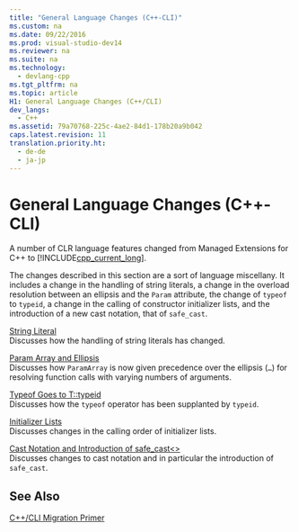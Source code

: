 ```yaml
---
title: "General Language Changes (C++-CLI)"
ms.custom: na
ms.date: 09/22/2016
ms.prod: visual-studio-dev14
ms.reviewer: na
ms.suite: na
ms.technology: 
  - devlang-cpp
ms.tgt_pltfrm: na
ms.topic: article
H1: General Language Changes (C++/CLI)
dev_langs: 
  - C++
ms.assetid: 79a70768-225c-4ae2-84d1-178b20a9b042
caps.latest.revision: 11
translation.priority.ht: 
  - de-de
  - ja-jp
---
```

# General Language Changes (C++-CLI)
A number of CLR language features changed from Managed Extensions for C++ to [!INCLUDE[cpp_current_long](../vs140/includes/cpp_current_long_md.md)].  
  
 The changes described in this section are a sort of language miscellany. It includes a change in the handling of string literals, a change in the overload resolution between an ellipsis and the `Param` attribute, the change of `typeof` to `typeid`, a change in the calling of constructor initializer lists, and the introduction of a new cast notation, that of `safe_cast`.  
  
 [String Literal](../vs140/string-literal.md)  
 Discusses how the handling of string literals has changed.  
  
 [Param Array and Ellipsis](../vs140/param-array-and-ellipsis.md)  
 Discusses how `ParamArray` is now given precedence over the ellipsis (`…`) for resolving function calls with varying numbers of arguments.  
  
 [Typeof Goes to T::typeid](../vs140/typeof-goes-to-t--typeid.md)  
 Discusses how the `typeof` operator has been supplanted by `typeid`.  
  
 [Initializer Lists](../vs140/initializer-lists.md)  
 Discusses changes in the calling order of initializer lists.  
  
 [Cast Notation and Introduction of safe_cast<>](../vs140/cast-notation-and-introduction-of-safe_cast--.md)  
 Discusses changes to cast notation and in particular the introduction of `safe_cast`.  
  
## See Also  
 [C++/CLI Migration Primer](../vs140/c---cli-migration-primer.md)